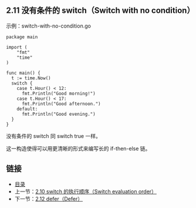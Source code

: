 ## 2.11 没有条件的 switch（Switch with no condition）

示例：switch-with-no-condition.go

    package main

    import (
        "fmt"
        "time"
    )

    func main() {
      t := time.Now()
      switch {
        case t.Hour() < 12:
          fmt.Println("Good morning!")
        case t.Hour() < 17:
          fmt.Println("Good afternoon.")
        default:
          fmt.Println("Good evening.")
      }
    }

没有条件的 switch 同 switch true 一样。

这一构造使得可以用更清晰的形式来编写长的 if-then-else 链。

## 链接
* [目录](https://github.com/alpha2018/go-zh/blob/master/tour/directory.md)
* 上一节：[2.10 switch 的执行顺序（Switch evaluation order）](https://github.com/alpha2018/go-zh/blob/master/tour/02.10.md)
* 下一节：[2.12 defer（Defer）](https://github.com/alpha2018/go-zh/blob/master/tour/02.12.md)
